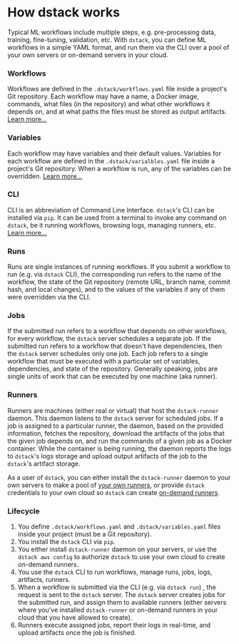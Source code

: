 # How dstack works

Typical ML workflows include multiple steps, e.g. pre-processing data, training, fine-tuning, validation, etc. 
With `dstack`, you can define ML workflows in a simple YAML format, and run them via the CLI over a pool of
your own servers or on-demand servers in your cloud. 

### Workflows

Workflows are defined in the `.dstack/workflows.yaml` file inside a project's Git repository. Each workflow may have 
a name, a Docker image, commands, what files (in the repository) and what other workflows it depends on, and
at what paths the files must be stored as output artifacts. 
[Learn more&hellip;](define-wokflows.md)

### Variables

Each workflow may have variables and their default values. Variables for each workflow are defined in the 
`.dstack/varialbles.yaml` file inside a project's Git repository. When a workflow is run, any of the variables 
can be overridden. [Learn more&hellip;](define-wokflows.md#variables)

### CLI

CLI is an abbreviation of Command Line Interface. `dstack`'s CLI can be installed via `pip`. 
It can be used from a terminal to invoke any command on `dstack`, be it running workflows, browsing logs, 
managing runners, etc. [Learn more&hellip;](workflows.md)

### Runs

Runs are single instances of running workflows. If you submit a workflow to run (e.g. via `dstack` CLI), the 
corresponding run refers to the name of the workflow, the state of the Git repository (remote URL, branch name,
commit hash, and local changes), and to the values of the variables if any of them were overridden via the CLI. 

### Jobs

If the submitted run refers to a workflow that depends on other workflows, for every workflow, the `dstack` server
schedules a separate job. If the submitted run refers to a workflow that doesn't have dependencies, then
the `dstack` server schedules only one job. Each job refers to a single workflow that must be executed with a particular 
set of variables, dependencies, and state of the repository. 
Generally speaking, jobs are single units of work that can be executed by one machine (aka runner).

### Runners

Runners are machines (either real or virtual) that host the `dstack-runner` daemon. This daemon listens to the
`dstack` server for scheduled jobs. If a job is assigned to a particular runner, the daemon, based on the provided
information, fetches the repository, download the artifacts of the jobs that the given job depends on, and run
the commands of a given job as a Docker container. While the container is being running, the daemon reports 
the logs to `dstack`'s logs storage and upload output artifacts of the job to the `dstack`'s artifact storage.

As a user of `dstack`, you can either install the `dstack-runner` daemon to your own servers to make a pool of 
[your own runners](self-hosted-runners.md),
or provide `dstack` credentials to your own cloud so `dstack` can create [on-demand runners](on-demand-runners.md).

### Lifecycle

1. You define `.dstack/workflows.yaml` and `.dstack/variables.yaml` files inside your project (must be a Git repository).
2. You install the `dstack` CLI via `pip`.
3. You either install `dstack-runner` daemon on your servers, or use the `dstack aws config` to authorize
`dstack` to use your own cloud to create on-demand runners.
4. You use the `dstack` CLI to run workflows, manage runs, jobs, logs, artifacts, runners.
5. When a workflow is submitted via the CLI (e.g. via `dstack run`) , the request is sent to the `dstack` server. 
The `dstack` server creates jobs for the submitted run, and assign them to available runners (either servers where 
you've installed `dstack-runner` or on-demand runners in your cloud that you have allowed to create).
6. Runners execute assigned jobs, report their logs in real-time, and upload artifacts once the job is finished.

[//]: # (What can dstack used for)